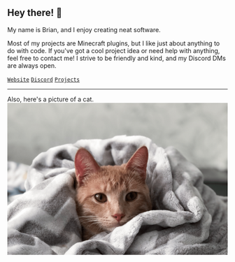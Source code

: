 ## Hey there! 👋

My name is Brian, and I enjoy creating neat software.

Most of my projects are Minecraft plugins, but I like just about anything to do with code. If you've got a cool project idea or need help with anything, feel free to contact me! I strive to be friendly and kind, and my Discord DMs are always open.

[`Website`][website] [`Discord`][discord] [`Projects`][projects]

[website]: https://tehbrian.xyz
[discord]: https://chat.tehbrian.xyz
[projects]: PROJECTS.md

---

Also, here's a picture of a cat.
![a picture of a cat](https://github.com/ItsTehBrian/ItsTehBrian/raw/main/cat.png)
